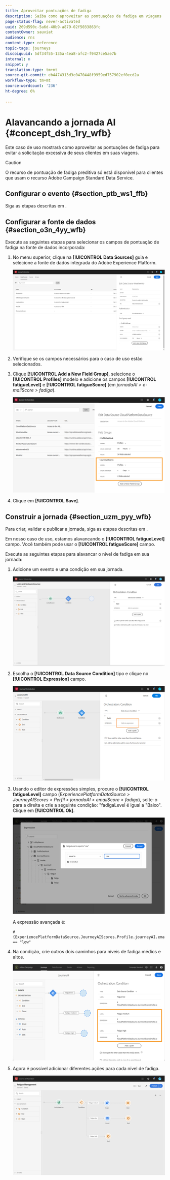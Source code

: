 ```yaml
---
title: Aproveitar pontuações de fadiga
description: Saiba como aproveitar as pontuações de fadiga em viagens
page-status-flag: never-activated
uuid: 269d590c-5a6d-40b9-a879-02f5033863fc
contentOwner: sauviat
audience: rns
content-type: reference
topic-tags: journeys
discoiquuid: 5df34f55-135a-4ea8-afc2-f9427ce5ae7b
internal: n
snippet: y
translation-type: tm+mt
source-git-commit: eb4474313d3c0470448f9959ed757902ef0ecd2a
workflow-type: tm+mt
source-wordcount: '236'
ht-degree: 6%

---
```



# Alavancando a jornada AI {#concept_dsh_1ry_wfb}

Este caso de uso mostrará como aproveitar as pontuações de fadiga para evitar a solicitação excessiva de seus clientes em suas viagens.

>[!CAUTION]
>
>O recurso de pontuação de fadiga preditiva só está disponível para clientes que usam o recurso Adobe Campaign Standard Data Service.

## Configurar o evento {#section_ptb_ws1_ffb}

Siga as etapas descritas em [](../event/about-events.md).

## Configurar a fonte de dados {#section_o3n_4yy_wfb}

Execute as seguintes etapas para selecionar os campos de pontuação de fadiga na fonte de dados incorporada:

1. No menu superior, clique na **[!UICONTROL Data Sources]** guia e selecione a fonte de dados integrada do Adobe Experience Platform.

   ![](../assets/journey23.png)

1. Verifique se os campos necessários para o caso de uso estão selecionados.
1. Clique **[!UICONTROL Add a New Field Group]**, selecione o **[!UICONTROL Profiles]** modelo e adicione os campos **[!UICONTROL fatigueLevel]** e **[!UICONTROL fatigueScore]** (em _jornadaAI > e-mailScore > fadiga_).

   ![](../assets/journeyuc3_1.png)

1. Clique em **[!UICONTROL Save]**.

## Construir a jornada {#section_uzm_pyy_wfb}

Para criar, validar e publicar a jornada, siga as etapas descritas em [](../building-journeys/journey.md).

Em nosso caso de uso, estamos alavancando o **[!UICONTROL fatigueLevel]** campo. Você também pode usar o **[!UICONTROL fatigueScore]** campo.

Execute as seguintes etapas para alavancar o nível de fadiga em sua jornada:

1. Adicione um evento e uma condição em sua jornada.

   ![](../assets/journeyuc2_14.png)

1. Escolha o **[!UICONTROL Data Source Condition]** tipo e clique no **[!UICONTROL Expression]** campo.

   ![](../assets/journeyuc3_2.png)

1. Usando o editor de expressões simples, procure o **[!UICONTROL fatigueLevel]** campo (_ExperiencePlatformDataSource > JourneyAIScores > Perfil > jornadaAI > emailScore > fadiga_), solte-o para a direita e crie a seguinte condição: &quot;fadigaLevel é igual a &quot;Baixo&quot;. Clique em **[!UICONTROL Ok]**.

   ![](../assets/journeyuc3_3.png)

   A expressão avançada é:

   ```
   #{ExperiencePlatformDataSource.JourneyAIScores.Profile.journeyAI.emailScore.fatigue.fatigueLevel} == "low"
   ```

1. Na condição, crie outros dois caminhos para níveis de fadiga médios e altos.

   ![](../assets/journeyuc3_4.png)

1. Agora é possível adicionar diferentes ações para cada nível de fadiga.

   ![](../assets/journeyuc3_5.png)
